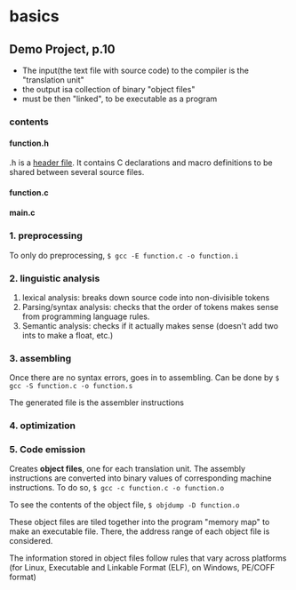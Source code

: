# basics

## Demo Project, p.10
* The input(the text file with source code) to the compiler is the "translation unit"
* the output isa collection of binary "object files"
* must be then "linked", to be executable as a program
### contents
#### function.h
.h is a [header file](https://gcc.gnu.org/onlinedocs/cpp/Header-Files.html). It contains C declarations and macro definitions to be shared between several source files.
#### function.c
#### main.c
### 1. preprocessing
To only do preprocessing, `$ gcc -E function.c -o function.i`

### 2. linguistic analysis
1. lexical analysis: breaks down source code into non-divisible tokens
1. Parsing/syntax analysis: checks that the order of tokens makes sense from programming language rules.
1. Semantic analysis: checks if it actually makes sense (doesn't add two ints to make a float, etc.)

### 3. assembling
Once there are no syntax errors, goes in to assembling. Can be done by `$ gcc -S function.c -o function.s`

The generated file is the assembler instructions

### 4. optimization

### 5. Code emission
Creates **object files**, one for each translation unit. The assembly instructions are converted into binary values of corresponding machine instructions. To do so, `$ gcc -c function.c -o function.o`

To see the contents of the object file, `$ objdump -D function.o`

These object files are tiled together into the program "memory map" to make an executable file. There, the address range of each object file is considered.

The information stored in object files follow rules that vary across platforms (for Linux, Executable and Linkable Format (ELF), on Windows, PE/COFF format)
